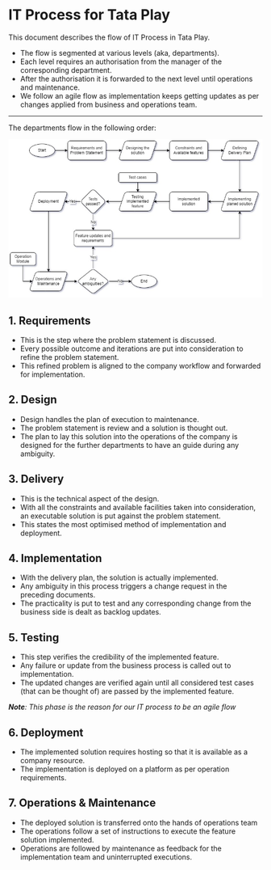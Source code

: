 # IT Process for Tata Play

This document describes the flow of IT Process in Tata Play.

- The flow is segmented at various levels (aka, departments).
- Each level requires an authorisation from the manager of the corresponding department.
- After the authorisation it is forwarded to the next level until operations and maintenance.
- We follow an agile flow as implementation keeps getting updates as per changes applied from business and operations team.

---

The departments flow in the following order:

![Flow of IT Process](IT_Process-WorkflowJPG.jpg)

## 1. Requirements

- This is the step where the problem statement is discussed.
- Every possible outcome and iterations are put into consideration to refine the problem statement.
- This refined problem is aligned to the company workflow and forwarded for implementation.

## 2. Design

- Design handles the plan of execution to maintenance.
- The problem statement is review and a solution is thought out.
- The plan to lay this solution into the operations of the company is designed for the further departments to have an guide during any ambiguity.

## 3. Delivery

- This is the technical aspect of the design.
- With all the constraints and available facilities taken into consideration, an executable solution is put against the problem statement.
- This states the most optimised method of implementation and deployment.

## 4. Implementation

- With the delivery plan, the solution is actually implemented.
- Any ambiguity in this process triggers a change request in the preceding documents.
- The practicality is put to test and any corresponding change from the business side is dealt as backlog updates.

## 5. Testing

- This step verifies the credibility of the implemented feature.
- Any failure or update from the business process is called out to implementation.
- The updated changes are verified again until all considered test cases (that can be thought of) are passed by the implemented feature.

_**Note**: This phase is the reason for our IT process to be an agile flow_

## 6. Deployment

- The implemented solution requires hosting so that it is available as a company resource.
- The implementation is deployed on a platform as per operation requirements.

## 7. Operations &amp; Maintenance

- The deployed solution is transferred onto the hands of operations team
- The operations follow a set of instructions to execute the feature solution implemented.
- Operations are followed by maintenance as feedback for the implementation team and uninterrupted executions.
